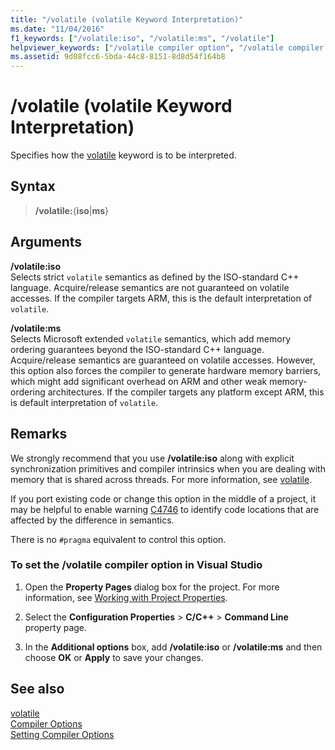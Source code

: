 ```yaml
---
title: "/volatile (volatile Keyword Interpretation)"
ms.date: "11/04/2016"
f1_keywords: ["/volatile:iso", "/volatile:ms", "/volatile"]
helpviewer_keywords: ["/volatile compiler option", "/volatile compiler option [C++]", "-volatile compiler option", "volatile compiler option [C++]", "volatile compiler option", "-volatile compiler option [C++]"]
ms.assetid: 9d08fcc6-5bda-44c8-8151-8d8d54f164b8
---
```

# /volatile (volatile Keyword Interpretation)

Specifies how the [volatile](../../cpp/volatile-cpp.md) keyword is to be interpreted.

## Syntax

> **/volatile:**{**iso**|**ms**}

## Arguments

**/volatile:iso**<br/>
Selects strict `volatile` semantics as defined by the ISO-standard C++ language. Acquire/release semantics are not guaranteed on volatile accesses. If the compiler targets ARM, this is the default interpretation of `volatile`.

**/volatile:ms**<br/>
Selects Microsoft extended `volatile` semantics, which add memory ordering guarantees beyond the ISO-standard C++ language. Acquire/release semantics are guaranteed on volatile accesses. However, this option also forces the compiler to generate hardware memory barriers, which might add significant overhead on ARM and other weak memory-ordering architectures. If the compiler targets any platform except ARM, this is default interpretation of `volatile`.

## Remarks

We strongly recommend that you use **/volatile:iso** along with explicit synchronization primitives and compiler intrinsics when you are dealing with memory that is shared across threads. For more information, see [volatile](../../cpp/volatile-cpp.md).

If you port existing code or change this option in the middle of a project, it may be helpful to enable warning [C4746](../../error-messages/compiler-warnings/compiler-warning-c4746.md) to identify code locations that are affected by the difference in semantics.

There is no `#pragma` equivalent to control this option.

### To set the /volatile compiler option in Visual Studio

1. Open the **Property Pages** dialog box for the project. For more information, see [Working with Project Properties](../../ide/working-with-project-properties.md).

1. Select the **Configuration Properties** > **C/C++** > **Command Line** property page.

1. In the **Additional options** box, add **/volatile:iso** or **/volatile:ms** and then choose **OK** or **Apply** to save your changes.

## See also

[volatile](../../cpp/volatile-cpp.md)<br/>
[Compiler Options](../../build/reference/compiler-options.md)<br/>
[Setting Compiler Options](../../build/reference/setting-compiler-options.md)
